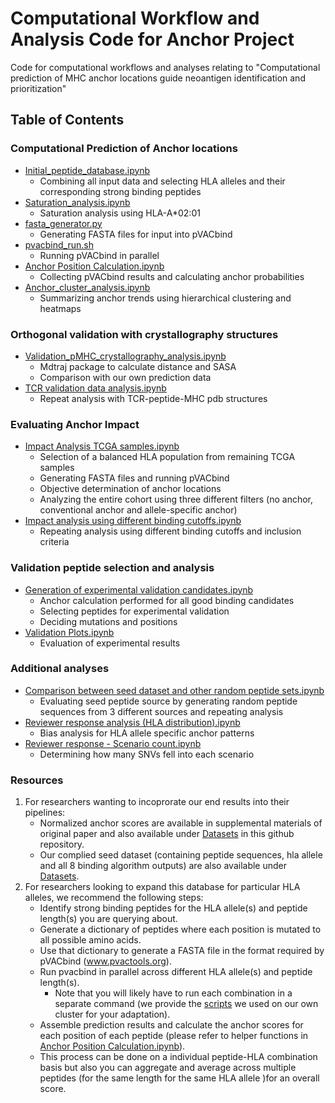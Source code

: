 # Computational Workflow and Analysis Code for Anchor Project

Code for computational workflows and analyses relating to "Computational prediction of MHC anchor locations guide neoantigen identification and prioritization"

## Table of Contents

### Computational Prediction of Anchor locations
- [Initial_peptide_database.ipynb](https://github.com/griffithlab/anchor_huiming_etal_2023/blob/master/Python%20Scripts/Computational_prediction_of_anchor_locations/Initial_peptide_database.ipynb)
    - Combining all input data and selecting HLA alleles and their corresponding strong binding peptides
- [Saturation_analysis.ipynb](https://github.com/griffithlab/anchor_huiming_etal_2023/blob/master/Python%20Scripts/Computational_prediction_of_anchor_locations/Saturation_analysis.ipynb)
    - Saturation analysis using HLA-A*02:01
- [fasta_generator.py](https://github.com/griffithlab/anchor_huiming_etal_2023/blob/master/Python%20Scripts/Computational_prediction_of_anchor_locations/fasta_generator.py)
    - Generating FASTA files for input into pVACbind
- [pvacbind_run.sh](https://github.com/griffithlab/anchor_huiming_etal_2023/blob/master/Shell%20Scripts/pvacbind_run.sh)
    - Running pVACbind in parallel
- [Anchor Position Calculation.ipynb](https://github.com/griffithlab/anchor_huiming_etal_2023/blob/master/Python%20Scripts/Computational_prediction_of_anchor_locations/Anchor%20Position%20Calculation.ipynb)
    - Collecting pVACbind results and calculating anchor probabilities
- [Anchor_cluster_analysis.ipynb](https://github.com/griffithlab/anchor_huiming_etal_2023/blob/master/Python%20Scripts/Computational_prediction_of_anchor_locations/Anchor_cluster_analysis.ipynb)
    - Summarizing anchor trends using hierarchical clustering and heatmaps

### Orthogonal validation with crystallography structures
- [Validation_pMHC_crystallography_analysis.ipynb](https://github.com/griffithlab/anchor_huiming_etal_2023/blob/master/Validation_pMHC_crystallography_analysis.ipynb)
    - Mdtraj package to calculate distance and SASA
    - Comparison with our own prediction data
- [TCR validation data analysis.ipynb](https://github.com/griffithlab/anchor_huiming_etal_2023/blob/master/TCR%20validation%20data%20analysis.ipynb)
    - Repeat analysis with TCR-peptide-MHC pdb structures

### Evaluating Anchor Impact
- [Impact Analysis TCGA samples.ipynb](https://github.com/griffithlab/anchor_huiming_etal_2023/blob/master/Python%20Scripts/Orthogonal_validation_with_crystallography_structures/Impact%20Analysis%20TCGA%20samples.ipynb)
    - Selection of a balanced HLA population from remaining TCGA samples
    - Generating FASTA files and running pVACbind
    - Objective determination of anchor locations
    - Analyzing the entire cohort using three different filters (no anchor, conventional anchor and allele-specific anchor)
- [Impact analysis using different binding cutoffs.ipynb](https://github.com/griffithlab/anchor_huiming_etal_2023/blob/master/Python%20Scripts/Orthogonal_validation_with_crystallography_structures/Impact%20analysis%20using%20different%20binding%20cutoffs.ipynb)
    - Repeating analysis using different binding cutoffs and inclusion criteria

### Validation peptide selection and analysis
- [Generation of experimental validation candidates.ipynb](https://github.com/griffithlab/anchor_huiming_etal_2023/blob/master/Python%20Scripts/Experimental_validation/Generation%20of%20experimental%20validation%20candidates.ipynb)
    - Anchor calculation performed for all good binding candidates 
    - Selecting peptides for experimental validation
    - Deciding mutations and positions
- [Validation Plots.ipynb](https://github.com/griffithlab/anchor_huiming_etal_2023/blob/master/Python%20Scripts/Experimental_validation/Validation%20Plots.ipynb)
    - Evaluation of experimental results

### Additional analyses
- [Comparison between seed dataset and other random peptide sets.ipynb](https://github.com/griffithlab/anchor_huiming_etal_2023/blob/master/Python%20Scripts/Other_analyses/Comparison%20between%20seed%20dataset%20and%20other%20random%20peptide%20sets.ipynb)
    - Evaluating seed peptide source by generating random peptide sequences from 3 different sources and repeating analysis
- [Reviewer response analysis (HLA distribution).ipynb](https://github.com/griffithlab/anchor_huiming_etal_2023/blob/master/Python%20Scripts/Other_analyses/Reviewer%20response%20analysis%20(HLA%20distribution).ipynb)
    - Bias analysis for HLA allele specific anchor patterns
- [Reviewer response - Scenario count.ipynb](https://github.com/griffithlab/anchor_huiming_etal_2023/blob/master/Python%20Scripts/Other_analyses/Reviewer%20response%20-%20Scenario%20count.ipynb)
    - Determining how many SNVs fell into each scenario


### Resources 
1. For researchers wanting to incoprorate our end results into their pipelines:
    - Normalized anchor scores are available in supplemental materials of original paper and also available under [Datasets](https://github.com/griffithlab/anchor_huiming_etal_2023/blob/master/Datasets) in this github repository.
    - Our complied seed dataset (containing peptide sequences, hla allele and all 8 binding algorithm outputs) are also available under [Datasets](https://github.com/griffithlab/anchor_huiming_etal_2023/blob/master/Datasets).
2. For researchers looking to expand this database for particular HLA alleles, we recommend the following steps:
    - Identify strong binding peptides for the HLA allele(s) and peptide length(s) you are querying about.
    - Generate a dictionary of peptides where each position is mutated to all possible amino acids.
    - Use that dictionary to generate a FASTA file in the format required by pVACbind (www.pvactools.org).
    - Run pvacbind in parallel across different HLA allele(s) and peptide length(s).
        - Note that you will likely have to run each combination in a separate command (we provide the [scripts](https://github.com/griffithlab/anchor_huiming_etal_2023/blob/master/Shell%20Scripts/) we used on our own cluster for your adaptation).
    - Assemble prediction results and calculate the anchor scores for each position of each peptide (please refer to helper functions in [Anchor Position Calculation.ipynb](https://github.com/griffithlab/anchor_huiming_etal_2023/blob/master/Python%20Scripts/Computational_prediction_of_anchor_locations/Anchor%20Position%20Calculation.ipynb)).
    - This process can be done on a individual peptide-HLA combination basis but also you can aggregate and average across multiple peptides (for the same length for the same HLA allele )for an overall score.
